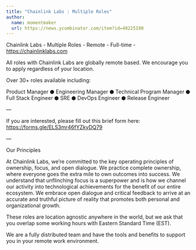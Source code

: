```yaml
---
title: "Chainlink Labs : Multiple Roles"
author:
  name: momentmaker
  url: https://news.ycombinator.com/item?id=40225190
---
```

Chainlink Labs - Multiple Roles - Remote - Full-time - <a href="https:&#x2F;&#x2F;chainlinklabs.com" rel="nofollow">https:&#x2F;&#x2F;chainlinklabs.com</a>

All roles with Chainlink Labs are globally remote based. We encourage you to apply regardless of your location.

Over 30+ roles available including:

Product Manager ⬢ Engineering Manager ⬢ Technical Program Manager ⬢ Full Stack Engineer ⬢ SRE ⬢ DevOps Engineer ⬢ Release Engineer

—

If you are interested, please fill out this brief form here:
<a href="https:&#x2F;&#x2F;forms.gle&#x2F;ELS3mr46fYZkyDQ79" rel="nofollow">https:&#x2F;&#x2F;forms.gle&#x2F;ELS3mr46fYZkyDQ79</a>

—

Our Principles

At Chainlink Labs, we’re committed to the key operating principles of ownership, focus, and open dialogue. We practice complete ownership, where everyone goes the extra mile to own outcomes into success. We understand that unflinching focus is a superpower and is how we channel our activity into technological achievements for the benefit of our entire ecosystem. We embrace open dialogue and critical feedback to arrive at an accurate and truthful picture of reality that promotes both personal and organizational growth.

These roles are location agnostic anywhere in the world, but we ask that you overlap some working hours with Eastern Standard Time (EST).

We are a fully distributed team and have the tools and benefits to support you in your remote work environment.
